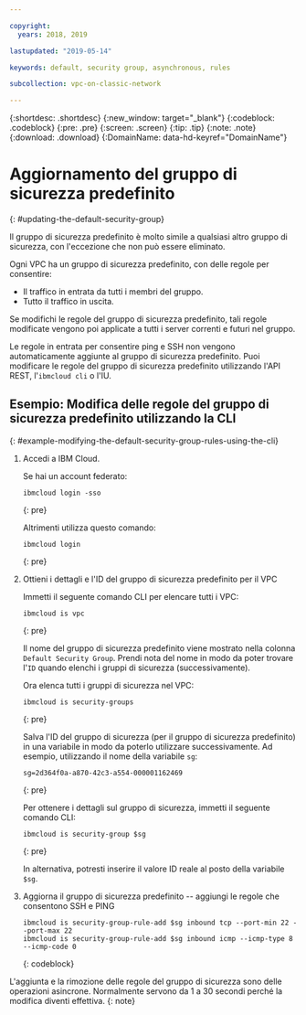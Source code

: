 ```yaml
---

copyright:
  years: 2018, 2019

lastupdated: "2019-05-14"

keywords: default, security group, asynchronous, rules

subcollection: vpc-on-classic-network

---
```


{:shortdesc: .shortdesc}
{:new_window: target="_blank"}
{:codeblock: .codeblock}
{:pre: .pre}
{:screen: .screen}
{:tip: .tip}
{:note: .note}
{:download: .download}
{:DomainName: data-hd-keyref="DomainName"}

# Aggiornamento del gruppo di sicurezza predefinito
{: #updating-the-default-security-group}


Il gruppo di sicurezza predefinito è molto simile a qualsiasi altro gruppo di sicurezza, con l'eccezione che non può essere eliminato.

Ogni VPC ha un gruppo di sicurezza predefinito, con delle regole per consentire:

* Il traffico in entrata da tutti i membri del gruppo.
* Tutto il traffico in uscita.

Se modifichi le regole del gruppo di sicurezza predefinito, tali regole modificate vengono poi applicate a tutti i server correnti e futuri nel gruppo.

Le regole in entrata per consentire ping e SSH non vengono automaticamente aggiunte al gruppo di sicurezza predefinito. Puoi modificare le regole del gruppo di sicurezza predefinito utilizzando l'API REST, l'`ibmcloud cli` o l'IU.

## Esempio: Modifica delle regole del gruppo di sicurezza predefinito utilizzando la CLI
{: #example-modifying-the-default-security-group-rules-using-the-cli}

1. Accedi a IBM Cloud.

   Se hai un account federato:
   ```
   ibmcloud login -sso
   ```
   {: pre}

   Altrimenti utilizza questo comando:

   ```
   ibmcloud login
   ```
   {: pre}

2. Ottieni i dettagli e l'ID del gruppo di sicurezza predefinito per il VPC

   Immetti il seguente comando CLI per elencare tutti i VPC:

   ```
   ibmcloud is vpc
   ```
   {: pre}

   Il nome del gruppo di sicurezza predefinito viene mostrato nella colonna `Default Security Group`. Prendi nota del nome in modo da poter trovare l'`ID` quando elenchi i gruppi di sicurezza (successivamente). 
   
   Ora elenca tutti i gruppi di sicurezza nel VPC:

   ```
   ibmcloud is security-groups
   ```
   {: pre}

   Salva l'ID del gruppo di sicurezza (per il gruppo di sicurezza predefinito) in una variabile in modo da poterlo utilizzare successivamente. Ad esempio, utilizzando il nome della variabile `sg`:

   ```
   sg=2d364f0a-a870-42c3-a554-000001162469
   ```
   {: pre}

   Per ottenere i dettagli sul gruppo di sicurezza, immetti il seguente comando CLI:

   ```
   ibmcloud is security-group $sg
   ```
   {: pre}
   
   In alternativa, potresti inserire il valore ID reale al posto della variabile `$sg`.

3. Aggiorna il gruppo di sicurezza predefinito -- aggiungi le regole che consentono SSH e PING

   ```
   ibmcloud is security-group-rule-add $sg inbound tcp --port-min 22 --port-max 22
   ibmcloud is security-group-rule-add $sg inbound icmp --icmp-type 8 --icmp-code 0
   ```
   {: codeblock}


L'aggiunta e la rimozione delle regole del gruppo di sicurezza sono delle operazioni asincrone. Normalmente servono da 1 a 30 secondi perché la modifica diventi effettiva.
{: note}
